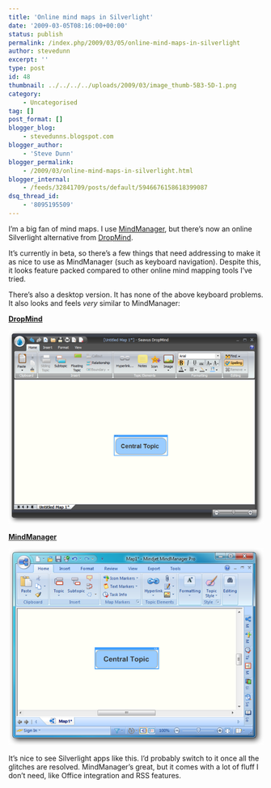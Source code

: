 ```yaml
---
title: 'Online mind maps in Silverlight'
date: '2009-03-05T08:16:00+00:00'
status: publish
permalink: /index.php/2009/03/05/online-mind-maps-in-silverlight
author: stevedunn
excerpt: ''
type: post
id: 48
thumbnail: ../../../../uploads/2009/03/image_thumb-5B3-5D-1.png
category:
    - Uncategorised
tag: []
post_format: []
blogger_blog:
    - stevedunns.blogspot.com
blogger_author:
    - 'Steve Dunn'
blogger_permalink:
    - /2009/03/online-mind-maps-in-silverlight.html
blogger_internal:
    - /feeds/32841709/posts/default/5946676158618399087
dsq_thread_id:
    - '8095195509'
---
```

I’m a big fan of mind maps. I use [MindManager](http://www.mindjet.com/), but there’s now an online Silverlight alternative from [DropMind](http://dropmind.com/).

It’s currently in beta, so there’s a few things that need addressing to make it as nice to use as MindManager (such as keyboard navigation). Despite this, it looks feature packed compared to other online mind mapping tools I’ve tried.

There’s also a desktop version. It has none of the above keyboard problems. It also looks and feels *very* similar to MindManager:

**<u>DropMind</u>**

[![image](../../../../uploads/2009/03/image_thumb-5B3-5D-1.png "image")](/wp-content/uploads/2009/03/image_thumb-5B3-5D-1.png)

**<u>MindManager</u>**

[![image](../../../../uploads/2009/03/image_thumb-5B10-5D.png "image")](/wp-content/uploads/2009/03/image_thumb-5B10-5D.png)

It’s nice to see Silverlight apps like this. I’d probably switch to it once all the glitches are resolved. MindManager’s great, but it comes with a lot of fluff I don’t need, like Office integration and RSS features.